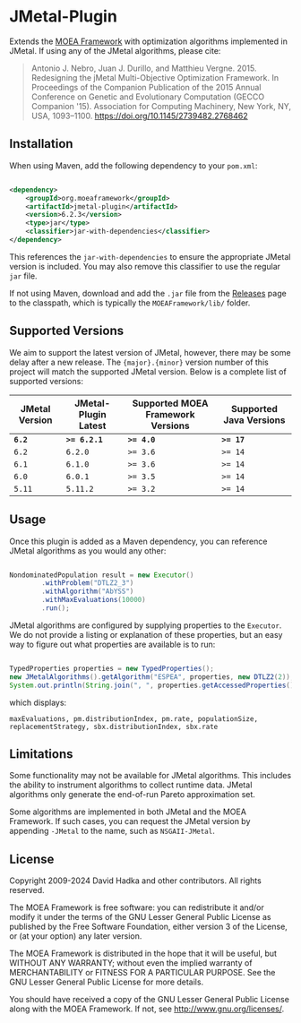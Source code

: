# JMetal-Plugin

Extends the [MOEA Framework](http://github.com/MOEAFramework/MOEAFramework) with optimization algorithms implemented in JMetal.
If using any of the JMetal algorithms, please cite:

> Antonio J. Nebro, Juan J. Durillo, and Matthieu Vergne. 2015. Redesigning the jMetal Multi-Objective Optimization Framework. In Proceedings of the Companion Publication of the 2015 Annual Conference on Genetic and Evolutionary Computation (GECCO Companion '15). Association for Computing Machinery, New York, NY, USA, 1093–1100. https://doi.org/10.1145/2739482.2768462

## Installation

When using Maven, add the following dependency to your `pom.xml`:

```xml

<dependency>
    <groupId>org.moeaframework</groupId>
    <artifactId>jmetal-plugin</artifactId>
    <version>6.2.3</version>
    <type>jar</type>
    <classifier>jar-with-dependencies</classifier>
</dependency>
```

This references the `jar-with-dependencies` to ensure the appropriate JMetal version is included.  You may also remove this
classifier to use the regular `jar` file.

If not using Maven, download and add the `.jar` file from the [Releases](https://github.com/MOEAFramework/JMetal-Plugin/releases) page
to the classpath, which is typically the `MOEAFramework/lib/` folder.

## Supported Versions

We aim to support the latest version of JMetal, however, there may be some delay after a new release.  The `{major}.{minor}` version
number of this project will match the supported JMetal version.  Below is a complete list of supported versions:

JMetal Version | JMetal-Plugin Latest | Supported MOEA Framework Versions | Supported Java Versions
-------------- | -------------------- | --------------------------------- | -----------------------
**`6.2`**      | **`>= 6.2.1`**          | **`>= 4.0`**                      | **`>= 17`**
`6.2`          | `6.2.0`              | `>= 3.6`                          | `>= 14`
`6.1`          | `6.1.0`              | `>= 3.6`                          | `>= 14`
`6.0`          | `6.0.1`              | `>= 3.5`                          | `>= 14`
`5.11`         | `5.11.2`             | `>= 3.2`                          | `>= 14`

## Usage

Once this plugin is added as a Maven dependency, you can reference JMetal algorithms as you would any other:

```java

NondominatedPopulation result = new Executor()
		.withProblem("DTLZ2_3")
		.withAlgorithm("AbYSS")
		.withMaxEvaluations(10000)
		.run();
```

JMetal algorithms are configured by supplying properties to the `Executor`.  We do not provide
a listing or explanation of these properties, but an easy way to figure out what properties are available
is to run:

```java

TypedProperties properties = new TypedProperties();	
new JMetalAlgorithms().getAlgorithm("ESPEA", properties, new DTLZ2(2));
System.out.println(String.join(", ", properties.getAccessedProperties()));
```

which displays:

```
maxEvaluations, pm.distributionIndex, pm.rate, populationSize, replacementStrategy, sbx.distributionIndex, sbx.rate
```

## Limitations

Some functionality may not be available for JMetal algorithms.  This includes the ability to instrument algorithms
to collect runtime data.  JMetal algorithms only generate the end-of-run Pareto approximation set.

Some algorithms are implemented in both JMetal and the MOEA Framework.  If such cases, you can request the JMetal
version by appending `-JMetal` to the name, such as `NSGAII-JMetal`.

## License

Copyright 2009-2024 David Hadka and other contributors.  All rights reserved.

The MOEA Framework is free software: you can redistribute it and/or modify
it under the terms of the GNU Lesser General Public License as published by
the Free Software Foundation, either version 3 of the License, or (at your
option) any later version.

The MOEA Framework is distributed in the hope that it will be useful, but
WITHOUT ANY WARRANTY; without even the implied warranty of MERCHANTABILITY
or FITNESS FOR A PARTICULAR PURPOSE.  See the GNU Lesser General Public
License for more details.

You should have received a copy of the GNU Lesser General Public License
along with the MOEA Framework.  If not, see <http://www.gnu.org/licenses/>.

